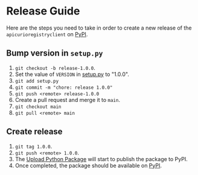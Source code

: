 # Release Guide

Here are the steps you need to take in order to create a new release of the `apicurioregistryclient` on [PyPI](https://pypi.org/project/apicurioregistryclient).

## Bump version in `setup.py`

1. `git checkout -b release-1.0.0`.
2. Set the value of `VERSION` in [setup.py](./setup.py) to "1.0.0".
3. `git add setup.py`
4. `git commit -m "chore: release 1.0.0"`
5. `git push <remote> release-1.0.0`
6. Create a pull request and merge it to `main`.
7. `git checkout main`
8. `git pull <remote> main`

## Create release

1. `git tag 1.0.0`.
2. `git push <remote> 1.0.0`.
3. The [Upload Python Package](https://github.com/Apicurio/apicurio-registry-client-sdk-python/actions/workflows/pythonpublish.yml) will start to publish the package to PyPI.
4. Once completed, the package should be available on [PyPI](https://pypi.org/project/apicurioregistryclient).
